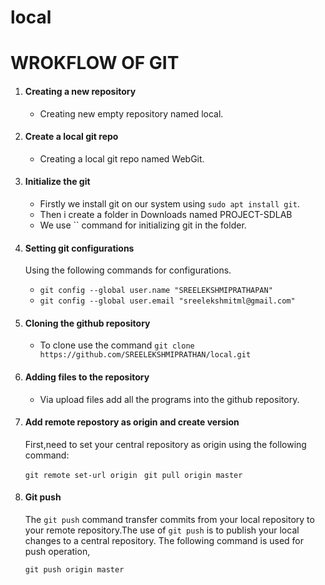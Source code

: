 # local
# WROKFLOW OF GIT
1. #### **Creating a new repository**
    * Creating new empty repository named local.
    
2. #### **Create a local git repo**
    * Creating a local git repo named WebGit.
    
2. #### **Initialize the git** 
    * Firstly we install git on our system using `sudo apt install git`.
    * Then i create a folder in Downloads named PROJECT-SDLAB
    * We use `` command for initializing git in the folder.
    
3. #### **Setting git configurations**
    Using the following commands for configurations.
    * `git config --global user.name "SREELEKSHMIPRATHAPAN"`
    * `git config --global user.email "sreelekshmitml@gmail.com"`

4. #### **Cloning the github repository**
    * To clone use the command `git clone https://github.com/SREELEKSHMIPRATHAN/local.git`

5. #### **Adding files to the repository**
    * Via upload files add all the programs into the github repository.

7. #### **Add remote repostory as origin and create version**

   First,need to set your central repository as origin using the following command:

    `git remote set-url origin `
    `git pull origin master`

8. #### **Git push**

    The `git push` command transfer commits from your local repository to your remote repository.The use of  `git push` is to publish your local changes to a central repository. The following command is used for push operation,

    `git push origin master`

